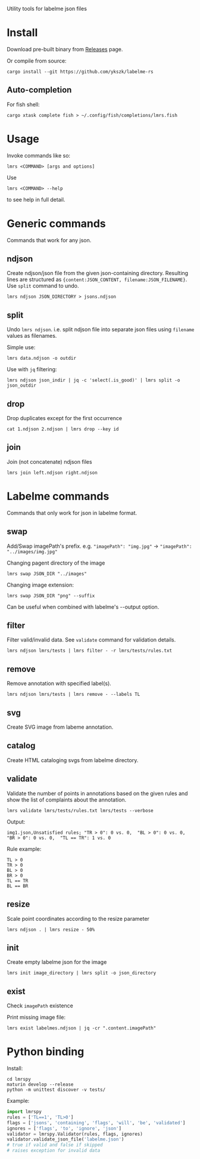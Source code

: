 Utility tools for labelme json files

# Install
Download pre-built binary from [Releases](https://github.com/ykszk/labelme-rs/releases) page.

Or compile from source:
```console
cargo install --git https://github.com/ykszk/labelme-rs
```

## Auto-completion
For fish shell:
```console
cargo xtask complete fish > ~/.config/fish/completions/lmrs.fish
```

# Usage

Invoke commands like so:
```console
lmrs <COMMAND> [args and options]
```

Use
```console
lmrs <COMMAND> --help
```
to see help in full detail.

# Generic commands
Commands that work for any json.

## ndjson
Create ndjson/json file from the given json-containing directory.
Resulting lines are structured as `{content:JSON_CONTENT, filename:JSON_FILENAME}`.
Use `split` command to undo.

```console
lmrs ndjson JSON_DIRECTORY > jsons.ndjson
```

## split
Undo `lmrs ndjson`.
i.e. split ndjson file into separate json files using `filename` values as filenames.

Simple use:
```console
lmrs data.ndjson -o outdir
```

Use with `jq` filtering:
```console
lmrs ndjson json_indir | jq -c 'select(.is_good)' | lmrs split -o json_outdir
```

## drop
Drop duplicates except for the first occurrence

```console
cat 1.ndjson 2.ndjson | lmrs drop --key id
```

## join
Join (not concatenate) ndjson files

```console
lmrs join left.ndjson right.ndjson
```

# Labelme commands
Commands that only work for json in labelme format.

## swap
Add/Swap imagePath's prefix.
e.g. `"imagePath": "img.jpg"` -> `"imagePath": "../images/img.jpg"`


Changing pagent directory of the image
```console
lmrs swap JSON_DIR "../images"
```

Changing image extension:
```console
lmrs swap JSON_DIR "png" --suffix
```

Can be useful when combined with labelme's --output option.

## filter
Filter valid/invalid data. See `validate` command for validation details.

```console
lmrs ndjson lmrs/tests | lmrs filter - -r lmrs/tests/rules.txt
```

## remove
Remove annotation with specified label(s).

```console
lmrs ndjson lmrs/tests | lmrs remove - --labels TL
```

## svg
Create SVG image from labeme annotation.

## catalog
Create HTML cataloging svgs from labelme directory.

## validate
Validate the number of points in annotations based on the given rules and show the list of complaints about the annotation.

```console
lmrs validate lmrs/tests/rules.txt lmrs/tests --verbose
```

Output:
```
img1.json,Unsatisfied rules; "TR > 0": 0 vs. 0,  "BL > 0": 0 vs. 0,  "BR > 0": 0 vs. 0,  "TL == TR": 1 vs. 0
```

Rule example:
```
TL > 0
TR > 0
BL > 0
BR > 0
TL == TR
BL == BR
```

## resize
Scale point coordinates according to the resize parameter

```console
lmrs ndjson . | lmrs resize - 50%
```

## init
Create empty labelme json for the image

```console
lmrs init image_directory | lmrs split -o json_directory
```

## exist
Check `imagePath` existence

Print missing image file:
```console
lmrs exist labelmes.ndjson | jq -cr ".content.imagePath"
```

# Python binding
Install:

```console
cd lmrspy
maturin develop --release
python -m unittest discover -v tests/
```

Example:

```python
import lmrspy
rules = ['TL==1', 'TL>0']
flags = ['jsons', 'containing', 'flags', 'will', 'be', 'validated']
ignores = ['flags', 'to', 'ignore', 'json']
validator = lmrspy.Validator(rules, flags, ignores)
validator.validate_json_file('labelme.json')
# true if valid and false if skipped
# raises exception for invalid data
```
